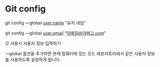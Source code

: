 # Git config

git config —global [user.name](http://user.name) “유저 네임”

git config —global [user.email](http://user.email) “이메일@어쩌고.com”

깃 사용시 사용자 정보 입력하기

—global 옵션을 추가하면 현재 컴퓨터에 있는 모드 레포지토리에서 같은 사용자 정보를 사용하도록 설정하게 됩니다.